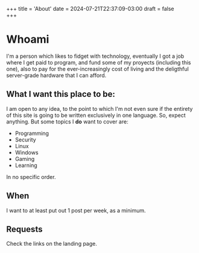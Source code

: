 +++
title = 'About'
date = 2024-07-21T22:37:09-03:00
draft = false   
+++

# Whoami 
I'm a person which likes to fidget with technology, eventually I got a job where I get paid to program, and fund some of my proyects (including this one), also to pay for the ever-increasingly cost of living and the deligthful server-grade hardware that I can afford. 

## What I want this place to be:

I am open to any idea, to the point to which I'm not even sure if the entirety of this site is going to be written exclusively in one language.
So, expect anything.
But some topics I **do** want to cover are:
- Programming 
- Security 
- Linux  
- Windows
- Gaming 
- Learning 

In no specific order. 
## When 
I want to at least put out 1 post per week, as a minimum.
## Requests
Check the links on the landing page.

